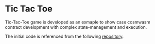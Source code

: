 # Tic Tac Toe

Tic-Tac-Toe game is developed as an exmaple to show case cosmwasm contract development with complex state-management and execution.


The initial code is referenced from the following [repository](https://github.com/emidev98/tic-tac-toe).
